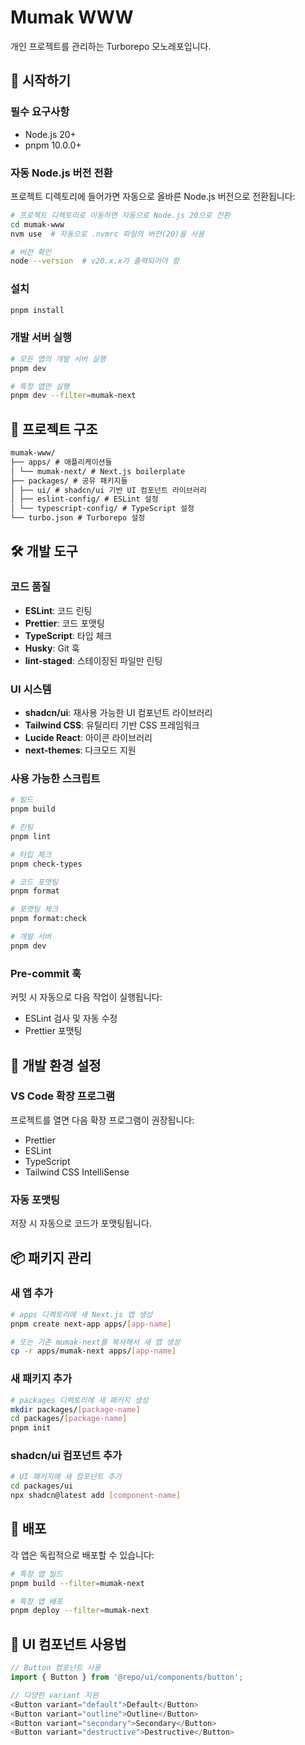# Mumak WWW

개인 프로젝트를 관리하는 Turborepo 모노레포입니다.

## 🚀 시작하기

### 필수 요구사항

- Node.js 20+
- pnpm 10.0.0+

### 자동 Node.js 버전 전환

프로젝트 디렉토리에 들어가면 자동으로 올바른 Node.js 버전으로 전환됩니다:

```bash
# 프로젝트 디렉토리로 이동하면 자동으로 Node.js 20으로 전환
cd mumak-www
nvm use  # 자동으로 .nvmrc 파일의 버전(20)을 사용

# 버전 확인
node --version  # v20.x.x가 출력되어야 함
```

### 설치

```bash
pnpm install
```

### 개발 서버 실행

```bash
# 모든 앱의 개발 서버 실행
pnpm dev

# 특정 앱만 실행
pnpm dev --filter=mumak-next
```

## 📁 프로젝트 구조

```md
mumak-www/
├── apps/ # 애플리케이션들
│ └── mumak-next/ # Next.js boilerplate
├── packages/ # 공유 패키지들
│ ├── ui/ # shadcn/ui 기반 UI 컴포넌트 라이브러리
│ ├── eslint-config/ # ESLint 설정
│ └── typescript-config/ # TypeScript 설정
└── turbo.json # Turborepo 설정
```

## 🛠️ 개발 도구

### 코드 품질

- **ESLint**: 코드 린팅
- **Prettier**: 코드 포맷팅
- **TypeScript**: 타입 체크
- **Husky**: Git 훅
- **lint-staged**: 스테이징된 파일만 린팅

### UI 시스템

- **shadcn/ui**: 재사용 가능한 UI 컴포넌트 라이브러리
- **Tailwind CSS**: 유틸리티 기반 CSS 프레임워크
- **Lucide React**: 아이콘 라이브러리
- **next-themes**: 다크모드 지원

### 사용 가능한 스크립트

```bash
# 빌드
pnpm build

# 린팅
pnpm lint

# 타입 체크
pnpm check-types

# 코드 포맷팅
pnpm format

# 포맷팅 체크
pnpm format:check

# 개발 서버
pnpm dev
```

### Pre-commit 훅

커밋 시 자동으로 다음 작업이 실행됩니다:

- ESLint 검사 및 자동 수정
- Prettier 포맷팅

## 🔧 개발 환경 설정

### VS Code 확장 프로그램

프로젝트를 열면 다음 확장 프로그램이 권장됩니다:

- Prettier
- ESLint
- TypeScript
- Tailwind CSS IntelliSense

### 자동 포맷팅

저장 시 자동으로 코드가 포맷팅됩니다.

## 📦 패키지 관리

### 새 앱 추가

```bash
# apps 디렉토리에 새 Next.js 앱 생성
pnpm create next-app apps/[app-name]

# 또는 기존 mumak-next를 복사해서 새 앱 생성
cp -r apps/mumak-next apps/[app-name]
```

### 새 패키지 추가

```bash
# packages 디렉토리에 새 패키지 생성
mkdir packages/[package-name]
cd packages/[package-name]
pnpm init
```

### shadcn/ui 컴포넌트 추가

```bash
# UI 패키지에 새 컴포넌트 추가
cd packages/ui
npx shadcn@latest add [component-name]
```

## 🚀 배포

각 앱은 독립적으로 배포할 수 있습니다:

```bash
# 특정 앱 빌드
pnpm build --filter=mumak-next

# 특정 앱 배포
pnpm deploy --filter=mumak-next
```

## 🎨 UI 컴포넌트 사용법

```typescript
// Button 컴포넌트 사용
import { Button } from '@repo/ui/components/button';

// 다양한 variant 지원
<Button variant="default">Default</Button>
<Button variant="outline">Outline</Button>
<Button variant="secondary">Secondary</Button>
<Button variant="destructive">Destructive</Button>
```
